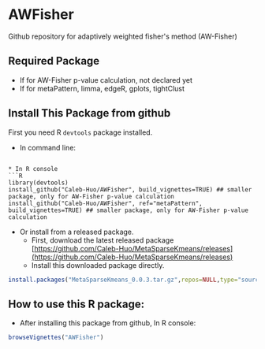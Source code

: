 # AWFisher
Github repository for adaptively weighted fisher's method (AW-Fisher)


## Required Package
* If for AW-Fisher p-value calculation, not declared yet
* If for metaPattern, limma, edgeR, gplots, tightClust

## Install This Package from github
First you need R `devtools` package installed.
* In command line:
```

* In R console
```R
library(devtools)
install_github("Caleb-Huo/AWFisher", build_vignettes=TRUE) ## smaller package, only for AW-Fisher p-value calculation
install_github("Caleb-Huo/AWFisher", ref="metaPattern", build_vignettes=TRUE) ## smaller package, only for AW-Fisher p-value calculation
```


* Or install from a released package.
    - First, download the latest released package 
[https://github.com/Caleb-Huo/MetaSparseKmeans/releases](https://github.com/Caleb-Huo/MetaSparseKmeans/releases)
    - Install this downloaded package directly.
```R
install.packages("MetaSparseKmeans_0.0.3.tar.gz",repos=NULL,type="source")
```

## How to use this R package:

* After installing this package from github, In R console:
```R
browseVignettes("AWFisher")
```